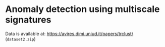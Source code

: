 # Anomaly detection using multiscale signatures

Data is available at: <https://avires.dimi.uniud.it/papers/trclust/> (`dataset2.zip`)